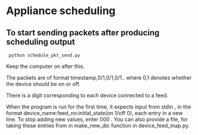 # Appliance scheduling

## To start sending packets after producing scheduling output

``` python schedule_pkt_send.py```

Keep the computer on after this. 

The packets are of format timestamp,0/1,0/1,0/1.. where 0,1 denotes whether the device should be on or off.

There is a digit corresponding to each device connected to a feed.

When the program is run for the first time, it expects input from stdin , in the format device_name:feed_no:initial_state(on 1/off 0), each entry in a new line. To stop adding new values, enter 000 . You can also provide a file, for taking these entries from in make_new_dic function in device_feed_map.py.
